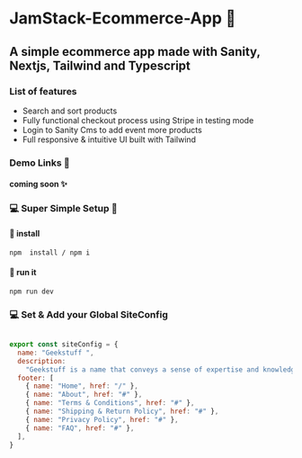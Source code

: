 
 JamStack-Ecommerce-App 🎉
=======================================

## A simple ecommerce app made with Sanity, Nextjs, Tailwind and Typescript
 
### List of features

*   Search and sort products
*   Fully functional checkout process using Stripe in testing mode
*   Login to Sanity Cms to add event more products
*   Full responsive & intuitive UI built with Tailwind


### Demo Links  🎉
#### coming soon ✨

 ### 💻 Super Simple Setup 💾

#### 💾 install 
```shell 
npm  install / npm i 
```
#### 📀 run it 

```shell 
npm run dev 
```
 ### 💻 Set & Add your Global SiteConfig 
```javascript  

export const siteConfig = {
  name: "Geekstuff ",
  description:
    "Geekstuff is a name that conveys a sense of expertise and knowledge in the realm of lifestyle, home, and travel goods.",
  footer: [
    { name: "Home", href: "/" },
    { name: "About", href: "#" },
    { name: "Terms & Conditions", href: "#" },
    { name: "Shipping & Return Policy", href: "#" },
    { name: "Privacy Policy", href: "#" },
    { name: "FAQ", href: "#" },
  ],
}


```

